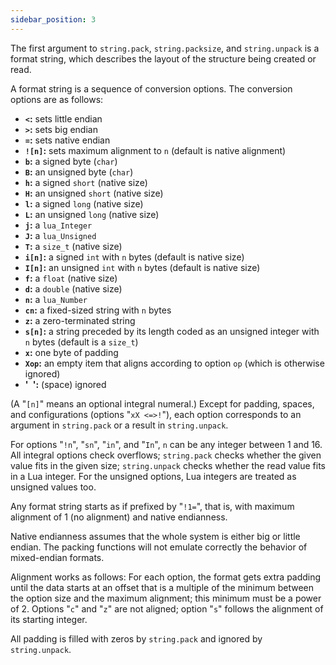 ```yaml
---
sidebar_position: 3
---
```


The first argument to `string.pack`,
`string.packsize`, and `string.unpack`
is a format string,
which describes the layout of the structure being created or read.

A format string is a sequence of conversion options.
The conversion options are as follows:

- **`<`:** sets little endian
- **`>`:** sets big endian
- **`=`:** sets native endian
- **`![n]`:** sets maximum alignment to `n`
  (default is native alignment)
- **`b`:** a signed byte (`char`)
- **`B`:** an unsigned byte (`char`)
- **`h`:** a signed `short` (native size)
- **`H`:** an unsigned `short` (native size)
- **`l`:** a signed `long` (native size)
- **`L`:** an unsigned `long` (native size)
- **`j`:** a `lua_Integer`
- **`J`:** a `lua_Unsigned`
- **`T`:** a `size_t` (native size)
- **`i[n]`:** a signed `int` with `n` bytes
  (default is native size)
- **`I[n]`:** an unsigned `int` with `n` bytes
  (default is native size)
- **`f`:** a `float` (native size)
- **`d`:** a `double` (native size)
- **`n`:** a `lua_Number`
- **`cn`:** a fixed-sized string with `n` bytes
- **`z`:** a zero-terminated string
- **`s[n]`:** a string preceded by its length
  coded as an unsigned integer with `n` bytes
  (default is a `size_t`)
- **`x`:** one byte of padding
- **`Xop`:** an empty item that aligns
  according to option `op`
  (which is otherwise ignored)
- **'` `':** (space) ignored

(A "`[n]`" means an optional integral numeral.)
Except for padding, spaces, and configurations
(options "`xX <=>!`"),
each option corresponds to an argument in `string.pack`
or a result in `string.unpack`.

For options "`!n`", "`sn`", "`in`", and "`In`",
`n` can be any integer between 1 and 16.
All integral options check overflows;
`string.pack` checks whether the given value fits in the given size;
`string.unpack` checks whether the read value fits in a Lua integer.
For the unsigned options,
Lua integers are treated as unsigned values too.

Any format string starts as if prefixed by "`!1=`",
that is,
with maximum alignment of 1 (no alignment)
and native endianness.

Native endianness assumes that the whole system is
either big or little endian.
The packing functions will not emulate correctly the behavior
of mixed-endian formats.

Alignment works as follows:
For each option,
the format gets extra padding until the data starts
at an offset that is a multiple of the minimum between the
option size and the maximum alignment;
this minimum must be a power of 2.
Options "`c`" and "`z`" are not aligned;
option "`s`" follows the alignment of its starting integer.

All padding is filled with zeros by `string.pack`
and ignored by `string.unpack`.
